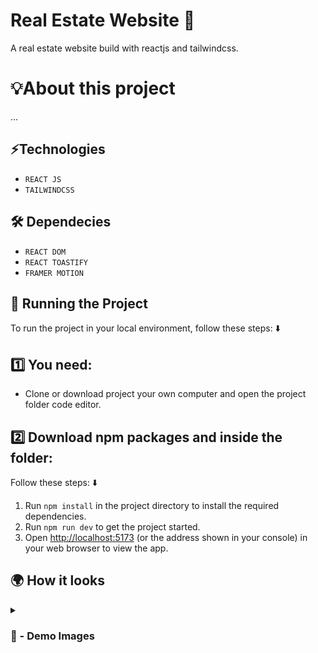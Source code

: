 # Real Estate Website 🏡
A real estate website build with reactjs and tailwindcss.

# 💡About this project 
...


## ⚡Technologies
* `REACT JS`
* `TAILWINDCSS`

## 🛠 Dependecies
* `REACT DOM`
* `REACT TOASTIFY`
* `FRAMER MOTION`

## 🚦 Running the Project

To run the project in your local environment, follow these steps: ⬇️

## 1️⃣ You need: 

- Clone or download project your own computer and open the project folder code editor.

## 2️⃣ Download npm packages and inside the folder:

Follow these steps: ⬇️

1. Run `npm install` in the project directory to install the required dependencies.
2. Run `npm run dev` to get the project started.
3. Open [http://localhost:5173](http://localhost:5173) (or the address shown in your console) in your web browser to view the app.

## 🌍 How it looks

<details>
<summary><h3> 📸 - Demo Images </h3></summary>


<img src='https://github.com/user-attachments/assets/c9d8b329-75ba-44b0-afc8-d05a109040a7' width="100%"/>

#

<img src='https://github.com/user-attachments/assets/4d9cdeaa-1383-4c25-981f-2d3ff096413b' width="100%"/>

#

<img src='https://github.com/user-attachments/assets/fdc54ed0-3aba-45e4-b39c-f6228eaa0a3d' width="100%"/>

#

<img src='https://github.com/user-attachments/assets/db480827-5504-40ac-b2ac-6625b0c0b578' width="100%"/>
![real-estate-4]()

#

<img src='https://github.com/user-attachments/assets/91e7ffc4-ab41-4b0f-847b-ea49dd62e10b' width="100%"/>


</details>
